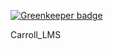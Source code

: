 
[![Greenkeeper badge](https://badges.greenkeeper.io/shaangill025/Carroll_LMS.svg)](https://greenkeeper.io/)

Carroll_LMS
